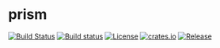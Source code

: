 # prism

[![Build Status](https://travis-ci.org/asura-pro/prism.svg?branch=master)](https://travis-ci.org/asura-pro/prism)
[![Build status](https://ci.appveyor.com/api/projects/status/jo06n8tp05446a8c?svg=true)](https://ci.appveyor.com/project/xcorpio/prism)
[![License](https://img.shields.io/github/license/asura-pro/prism.svg)](https://github.com/asura-pro/prism)
[![crates.io](https://img.shields.io/crates/v/prism.svg)](https://crates.io/crates/prism)
[![Release](https://img.shields.io/github/release/asura-pro/prism.svg)](https://github.com/asura-pro/prism/releases)
